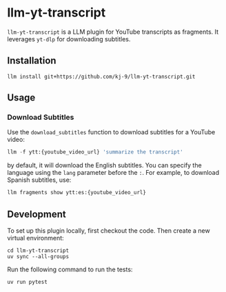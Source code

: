 # llm-yt-transcript

`llm-yt-transcript` is a LLM plugin for YouTube transcripts as fragments. It leverages `yt-dlp` for downloading subtitles.

## Installation

```
llm install git+https://github.com/kj-9/llm-yt-transcript.git
```


## Usage

### Download Subtitles

Use the `download_subtitles` function to download subtitles for a YouTube video:
```python
llm -f ytt:{youtube_video_url} 'summarize the transcript'
```

by default, it will download the English subtitles. You can specify the language using the `lang` parameter before the `:`. 
For example, to download Spanish subtitles, use:
```python
llm fragments show ytt:es:{youtube_video_url}
```


## Development

To set up this plugin locally, first checkout the code. Then create a new virtual environment:

```
cd llm-yt-transcript
uv sync --all-groups
```

Run the following command to run the tests:
```
uv run pytest
```
